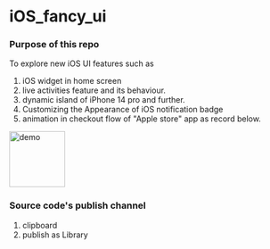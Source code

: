 # iOS_fancy_ui


### Purpose of this repo
To explore new iOS UI features such as  
1. iOS widget in home screen
1. live activities feature and its behaviour.
1. dynamic island of iPhone 14 pro and further.
1. Customizing the Appearance of iOS notification badge
1. animation in checkout flow of "Apple store" app as record below.
<img width="100" alt="demo" src="https://user-images.githubusercontent.com/17498546/213407804-b30da7af-141e-4009-bc08-d06563028838.MP4">





### Source code's publish channel
1. clipboard
1. publish as Library 



